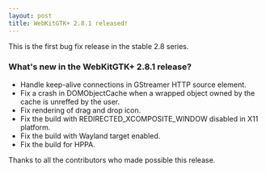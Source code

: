 ```yaml
---
layout: post
title: WebKitGTK+ 2.8.1 released!
---
```


This is the first bug fix release in the stable 2.8 series.

### What's new in the WebKitGTK+ 2.8.1 release?

 - Handle keep-alive connections in GStreamer HTTP source element.
 - Fix a crash in DOMObjectCache when a wrapped object owned by the cache is
   unreffed by the user.
 - Fix rendering of drag and drop icon.
 - Fix the build with REDIRECTED_XCOMPOSITE_WINDOW disabled in X11 platform.
 - Fix the build with Wayland target enabled.
 - Fix the build for HPPA.

Thanks to all the contributors who made possible this release.
